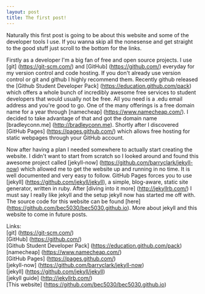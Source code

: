 ```yaml
---
layout: post
title: The first post!
---
```


Naturally this first post is going to be about this website and some of the developer tools I use. If you wanna skip all the nonesense and get straight to the good stuff just scroll to the bottom for the links.

Firstly as a developer I'm a big fan of free and open source projects. I use [git] (https://git-scm.com/) and [GitHub] (https://github.com/) everyday for my version control and code hosting. If you don't already use version control or git and github I highly recommend them. Recently github released the [Github Student Developer Pack] (https://education.github.com/pack) which offers a whole bunch of incredibly awesome free services to student developers that would usually not be free. All you need is a .edu email address and you're good to go. One of the many offerings is a free domain name for a year through [namecheap] (https://www.namecheap.com/). I decided to take advantage of that and got the domain name [bradleyconn.me] (http://bradleyconn.me). Shortly after I discovered [GitHub Pages] (https://pages.github.com/) which allows free hosting for static webpages through your GitHub account. 

Now after having a plan I needed somewhere to actually start creating the website. I didn't want to start from scratch so I looked around and found this awesome project called [jekyll-now] (https://github.com/barryclark/jekyll-now) which allowed me to get the website up and running in no time. It is well documented and very easy to follow. GitHub Pages forces you to use [jekyll] (https://github.com/jekyll/jekyll), a simple, blog-aware, static site generator, written in ruby. After [diving into it more] (http://jekyllrb.com/) I must say I really like jekyll and the setup jekyll now has started me off with. The source code for this website can be found [here] (https://github.com/bec5030/bec5030.github.io).  More about jekyll and this website to come in future posts.

Links:  
[git] (https://git-scm.com/)  
[GitHub] (https://github.com/)  
[Github Student Developer Pack] (https://education.github.com/pack)  
[namecheap] (https://www.namecheap.com/)  
[GitHub Pages] (https://pages.github.com/)  
[jekyll-now] (https://github.com/barryclark/jekyll-now)  
[jekyll] (https://github.com/jekyll/jekyll)  
[jekyll guide] (http://jekyllrb.com/)  
[This website] (https://github.com/bec5030/bec5030.github.io)  
